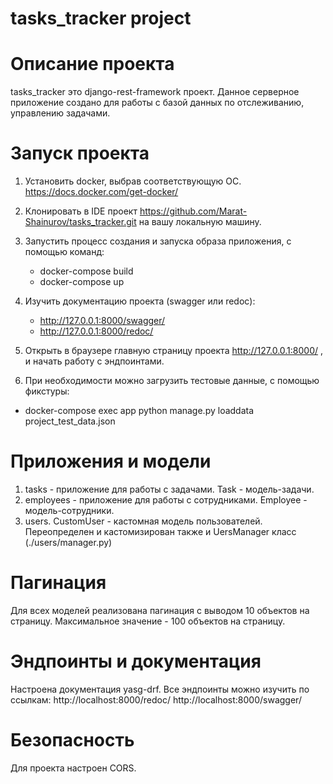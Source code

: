 # tasks_tracker project


# Описание проекта
tasks_tracker это django-rest-framework проект.
Данное серверное приложение создано для работы с базой данных по отслеживанию, управлению задачами.


# Запуск проекта
1. Установить docker, выбрав соответствующую ОС.
   https://docs.docker.com/get-docker/

2. Клонировать в IDE проект https://github.com/Marat-Shainurov/tasks_tracker.git на вашу локальную машину.

3. Запустить процесс создания и запуска образа приложения, с помощью команд:
   - docker-compose build
   - docker-compose up

4. Изучить документацию проекта (swagger или redoc):
   - http://127.0.0.1:8000/swagger/
   - http://127.0.0.1:8000/redoc/

5. Открыть в браузере главную страницу проекта http://127.0.0.1:8000/ , и начать работу с эндпоинтами.

6. При необходимости можно загрузить тестовые данные, с помощью фикстуры:
  - docker-compose exec app python manage.py loaddata project_test_data.json


# Приложения и модели
1. tasks - приложение для работы с задачами.
   Task - модель-задачи.
2. employees - приложение для работы с сотрудниками.
   Employee - модель-сотрудники.
3. users.
   CustomUser - кастомная модель пользователей.
   Переопределен и кастомизирован также и UersManager класс (./users/manager.py)

# Пагинация
Для всех моделей реализована пагинация с выводом 10 объектов на страницу.
Максимальное значение - 100 объектов на страницу.

# Эндпоинты и документация
Настроена документация yasg-drf.
Все эндпоинты можно изучить по ссылкам:
http://localhost:8000/redoc/
http://localhost:8000/swagger/

# Безопасность
Для проекта настроен CORS.
